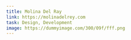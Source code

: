 ```yaml
---
title: Molina Del Ray
link: https://molinadelrey.com
task: Design, Development
image: https://dummyimage.com/300/09f/fff.png
---
```

